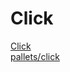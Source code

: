 # Click
[Click](https://click.palletsprojects.com/)  
[pallets/click](https://github.com/pallets/click)  
